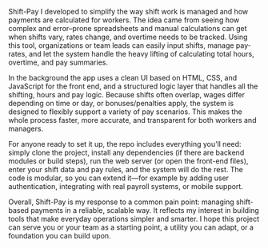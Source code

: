 Shift-Pay
I developed to simplify the way shift work is managed and how payments are calculated for workers. The idea came from seeing how complex and error–prone spreadsheets and manual calculations can get when shifts vary, rates change, and overtime needs to be tracked. Using this tool, organizations or team leads can easily input shifts, manage pay-rates, and let the system handle the heavy lifting of calculating total hours, overtime, and pay summaries.

In the background the app uses a clean UI based on HTML, CSS, and JavaScript for the front end, and a structured logic layer that handles all the shifting, hours and pay logic. Because shifts often overlap, wages differ depending on time or day, or bonuses/penalties apply, the system is designed to flexibly support a variety of pay scenarios. This makes the whole process faster, more accurate, and transparent for both workers and managers.

For anyone ready to set it up, the repo includes everything you’ll need: simply clone the project, install any dependencies (if there are backend modules or build steps), run the web server (or open the front-end files), enter your shift data and pay rules, and the system will do the rest. The code is modular, so you can extend it—for example by adding user authentication, integrating with real payroll systems, or mobile support.

Overall, Shift-Pay is my response to a common pain point: managing shift-based payments in a reliable, scalable way. It reflects my interest in building tools that make everyday operations simpler and smarter. I hope this project can serve you or your team as a starting point, a utility you can adapt, or a foundation you can build upon.
